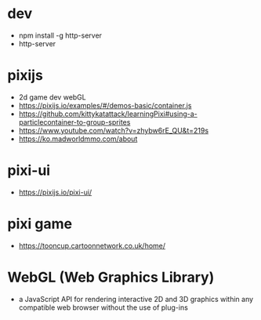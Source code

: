 # dev 
- npm install -g http-server
- http-server

# pixijs
- 2d game dev webGL
- https://pixijs.io/examples/#/demos-basic/container.js
- https://github.com/kittykatattack/learningPixi#using-a-particlecontainer-to-group-sprites
- https://www.youtube.com/watch?v=zhybw6rE_QU&t=219s
- https://ko.madworldmmo.com/about

# pixi-ui
- https://pixijs.io/pixi-ui/

# pixi game 
- https://tooncup.cartoonnetwork.co.uk/home/

# WebGL (Web Graphics Library)
- a JavaScript API for rendering interactive 2D and 3D graphics within any compatible web browser without the use of plug-ins 
